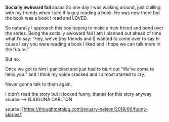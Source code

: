 **Socially awkward fail** 
aaaaa
So one day I was walking around, just chilling with my friends when I see this guy reading a book. He was new there but the book was a book I read and LOVED.

So naturally I approach this boy hoping to make a new friend and bond over the series. Being the socially awkward fail I am I planned out ahead of time what I’d say: “Hey, we’ve [my friends and I] wanted to come over to say hi cause I say you were reading a book I liked and I hope we can talk more in the future.”

But no.

Once we got to him I panicked and just had to blurt out “We’ve come to hello you.” and I think my voice cracked and I almost started to cry.

Never gonna talk to them again.

I didn't read the story but it looked funny, thanks for this story anyway
source --> NJUGUNA CARLTON

source: [https://thoughtcatalog.com/january-nelson/2018/06/funny-stories/]
